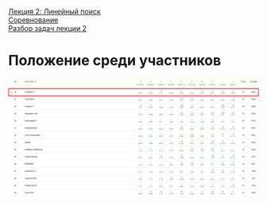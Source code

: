 [Лекция 2: Линейный поиск](https://clck.ru/39GMzH)  
[Соревнование](https://contest.yandex.ru/contest/59540/problems/)  
[Разбор задач лекции 2](https://clck.ru/39bQxm)

# Положение среди участников

![Положение среди участников](../.github/Занятие%202_Положение%20среди%20участников.PNG)
